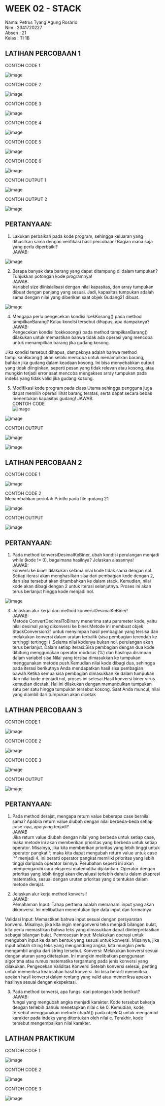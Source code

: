 # WEEK 02 - STACK
Nama: Petrus Tyang Agung Rosario<br>
Nim : 2341720227 <br>
Absen : 21<br>
Kelas : TI 1B

## LATIHAN PERCOBAAN 1

CONTOH CODE 1<br>


![image](https://github.com/petrusthelastking/Algoritma-dan-Struktur-data/assets/143620112/befd6c60-e9ce-434f-8261-f60fb39ccd8a)



CONTOH CODE 2<br>


![image](https://github.com/petrusthelastking/Algoritma-dan-Struktur-data/assets/143620112/b5006375-9f95-4a30-be7d-40f8969c3eca)


CONTOH CODE 3<br>


![image](https://github.com/petrusthelastking/Algoritma-dan-Struktur-data/assets/143620112/3a0b96b5-39f9-43d8-bba2-c7336fc47c0f)


CONTOH CODE 4<br>


![image](https://github.com/petrusthelastking/Algoritma-dan-Struktur-data/assets/143620112/2e48c854-65dc-4af7-9a15-636bccb473c7)


CONTOH CODE 5<br>


![image](https://github.com/petrusthelastking/Algoritma-dan-Struktur-data/assets/143620112/315a9665-8ab2-4c03-a442-2ccb5bf258e7)


CONTOH CODE 6<br>


![image](https://github.com/petrusthelastking/Algoritma-dan-Struktur-data/assets/143620112/9c086ef0-0294-4810-9870-dc326791cd85)


CONTOH OUTPUT 1<br>


![image](https://github.com/petrusthelastking/Algoritma-dan-Struktur-data/assets/143620112/33dd2fa5-603e-4504-abbc-eff96bb18775)


CONTOH OUTPUT 2<br>


![image](https://github.com/petrusthelastking/Algoritma-dan-Struktur-data/assets/143620112/f5ec41e8-4ed1-4ab9-853e-364f32900780)



## PERTANYAAN:

1. Lakukan perbaikan pada kode program, sehingga keluaran yang dihasilkan sama dengan verifikasi
hasil percobaan! Bagian mana saja yang perlu diperbaiki?<br>
JAWAB:<br>

![image](https://github.com/petrusthelastking/Algoritma-dan-Struktur-data/assets/143620112/0a829dab-cacc-409d-a1d7-1cfc931cef29)

2. Berapa banyak data barang yang dapat ditampung di dalam tumpukan? Tunjukkan potongan kode
programnya!<br>
JAWAB:<br>
Variabel size diinisialisasi dengan nilai kapasitas, dan array tumpukan dibuat dengan panjang yang sesuai. Jadi, kapasitas tumpukan adalah sama dengan nilai yang diberikan saat objek Gudang21 dibuat.<br>

![image](https://github.com/petrusthelastking/Algoritma-dan-Struktur-data/assets/143620112/9fd0008b-8a59-434b-8190-446539f6481e)


4. Mengapa perlu pengecekan kondisi !cekKosong() pada method tampilkanBarang? Kalau kondisi
tersebut dihapus, apa dampaknya?<br>
JAWAB:<br>
Pengecekan kondisi !cekkosong() pada method tampilkanBarang() dilakukan untuk memastikan bahwa tidak ada operasi yang mencoba untuk menampilkan barang jika gudang kosong.

Jika kondisi tersebut dihapus, dampaknya adalah bahwa method tampilkanBarang() akan selalu mencoba untuk menampilkan barang, bahkan jika gudang dalam keadaan kosong. Ini bisa menyebabkan output yang tidak diinginkan, seperti pesan yang tidak relevan atau kosong, atau mungkin terjadi error saat mencoba mengakses array tumpukan pada indeks yang tidak valid jika gudang kosong.

5. Modifikasi kode program pada class Utama sehingga pengguna juga dapat memilih operasi lihat
barang teratas, serta dapat secara bebas menentukan kapasitas gudang!
JAWAB:<br>
CONTOH CODE<br>
![image](https://github.com/petrusthelastking/Algoritma-dan-Struktur-data/assets/143620112/11f8a849-57e3-4c0b-9f12-bbc5c91f3038)


![image](https://github.com/petrusthelastking/Algoritma-dan-Struktur-data/assets/143620112/01adf92d-d165-459a-be8c-9e81023784f1)

CONTOH OUTPUT<br>


![image](https://github.com/petrusthelastking/Algoritma-dan-Struktur-data/assets/143620112/c360bd3a-b9fd-4b8a-825e-48f6b706d0c1)


![image](https://github.com/petrusthelastking/Algoritma-dan-Struktur-data/assets/143620112/c9d1d1c3-afd7-4e37-bada-e2c2afc223e4)




## LATIHAN PERCOBAAN 2

CONTOH CODE 1<br>


![image](https://github.com/petrusthelastking/Algoritma-dan-Struktur-data/assets/143620112/0e849625-cd9a-4447-b212-23406a10f297)

CONTOH CODE 2<br>
Menambahkan perintah Println pada file gudang 21 


![image](https://github.com/petrusthelastking/Algoritma-dan-Struktur-data/assets/143620112/cb2e691b-173d-4e04-9097-416cb97d7e48)

CONTOH OUTPUT<br>

![image](https://github.com/petrusthelastking/Algoritma-dan-Struktur-data/assets/143620112/66fba562-9d5a-4c62-b0f4-9d1ec44d187c)



## PERTANYAAN:


1. Pada method konversiDesimalKeBiner, ubah kondisi perulangan menjadi while (kode != 0),
bagaimana hasilnya? Jelaskan alasannya!<br>
JAWAB:<br>
konversi ke biner dilakukan selama nilai kode tidak sama dengan nol. Setiap iterasi akan menghasilkan sisa dari pembagian kode dengan 2, dan sisa tersebut akan ditambahkan ke dalam stack. Kemudian, nilai kode akan dibagi dengan 2 untuk iterasi selanjutnya. Proses ini akan terus berlanjut hingga kode menjadi nol.<br>

![image](https://github.com/petrusthelastking/Algoritma-dan-Struktur-data/assets/143620112/1b407ac3-78c4-402e-ad5e-12b1b8c723f9)


3. Jelaskan alur kerja dari method konversiDesimalKeBiner!<br>
JAWAB:<br>
Metode ConvertDecimalToBinary menerima satu parameter kode, yaitu nilai desimal yang dikonversi ke biner.Metode ini membuat objek StackConversion21 untuk menyimpan hasil pembagian yang tersisa dan melakukan konversi dalam urutan terbalik (sisa pembagian terendah ke tertinggi tertinggi ) .Selama nilai kodenya bukan nol, perulangan akan terus berlanjut. Dalam setiap iterasi:Sisa pembagian dengan dua kode dihitung menggunakan operator modulus (%) dan hasilnya disimpan dalam variabel sisa.Nilai yang tersisa dimasukkan ke tumpukan menggunakan metode push.Kemudian nilai kode dibagi dua, sehingga pada iterasi berikutnya Anda mendapatkan hasil sisa pembagian bawah.Ketika semua sisa pembagian dimasukkan ke dalam tumpukan dan nilai kode menjadi nol, proses ini selesai.Hasil konversi biner virus kemudian dicetak. Hal ini dilakukan dengan memunculkan tumpukan satu per satu hingga tumpukan tersebut kosong. Saat Anda muncul, nilai yang diambil dari tumpukan akan dicetak


## LATIHAN PERCOBAAN 3

CONTOH CODE 1<br>


![image](https://github.com/petrusthelastking/Algoritma-dan-Struktur-data/assets/143620112/cdcbfcee-228c-451e-b972-1e420caed789)


CONTOH CODE 2<br>


![image](https://github.com/petrusthelastking/Algoritma-dan-Struktur-data/assets/143620112/0c225abb-4dee-46f4-a91b-2ab754a94513)


CONTOH CODE 3<br>


![image](https://github.com/petrusthelastking/Algoritma-dan-Struktur-data/assets/143620112/b0e6696c-d89a-4fcd-8341-fa0c3d87aead)


CONTOH OUTPUT<br>


![image](https://github.com/petrusthelastking/Algoritma-dan-Struktur-data/assets/143620112/97377796-348a-40f3-a82a-9d01cd1648e4)



## PERTANYAAN:


1. Pada method derajat, mengapa return value beberapa case bernilai sama? Apabila return
value diubah dengan nilai berbeda-beda setiap case-nya, apa yang terjadi?<br>
JAWAB<br>
Jika return value diubah dengan nilai yang berbeda untuk setiap case, maka metode ini akan memberikan prioritas yang berbeda untuk setiap operator. Misalnya, jika kita memberikan prioritas yang lebih tinggi untuk operator pangkat ^, maka kita dapat mengubah return value untuk case '^' menjadi 4. Ini berarti operator pangkat memiliki prioritas yang lebih tinggi daripada operator lainnya.
Perubahan seperti ini akan mempengaruhi cara ekspresi matematika dijalankan. Operator dengan prioritas yang lebih tinggi akan dievaluasi terlebih dahulu dalam ekspresi matematika, sesuai dengan urutan prioritas yang ditentukan dalam metode derajat.


2. Jelaskan alur kerja method konversi!<br>
JAWAB:<br>
Pemahaman Input: Tahap pertama adalah memahami input yang akan dikonversi. Ini melibatkan menentukan tipe data input dan formatnya.

Validasi Input: Memastikan bahwa input sesuai dengan persyaratan konversi. Misalnya, jika kita ingin mengonversi teks menjadi bilangan bulat, kita perlu memastikan bahwa teks yang dimasukkan dapat diinterpretasikan sebagai bilangan bulat.
Pemrosesan Input: Melakukan operasi untuk mengubah input ke dalam bentuk yang sesuai untuk konversi. Misalnya, jika input adalah string teks yang mengandung angka, kita mungkin perlu mengambil angka dari string tersebut.
Konversi: Melakukan konversi sesuai dengan aturan yang ditetapkan. Ini mungkin melibatkan penggunaan algoritma atau rumus matematika tergantung pada jenis konversi yang dilakukan.
Pengecekan Validitas Konversi Setelah konversi selesai, penting untuk memeriksa keabsahan hasil konversi. Ini bisa berarti memeriksa apakah hasil konversi dalam rentang yang valid atau memeriksa apakah hasilnya sesuai dengan ekspektasi.<br>

3. Pada method konversi, apa fungsi dari potongan kode berikut?<br>
JAWAB:<br>
fungsi yang mengubah angka menjadi karakter.
Kode tersebut bekerja dengan terlebih dahulu menetapkan nilai c ke 0. Kemudian, kode tersebut menggunakan metode charAt() pada objek Q untuk mengambil karakter pada indeks yang ditentukan oleh nilai c. Terakhir, kode tersebut mengembalikan nilai karakter.


## LATIHAN PRAKTIKUM

CONTOH CODE 1<br>


![image](https://github.com/petrusthelastking/Algoritma-dan-Struktur-data/assets/143620112/5934cec7-d5ec-458c-bccc-b7b2681c9bbb)


CONTOH CODE 2<br>


![image](https://github.com/petrusthelastking/Algoritma-dan-Struktur-data/assets/143620112/b8b1dfb6-aefa-409a-86f0-49657a794049)


CONTOH CODE 3<br>


![image](https://github.com/petrusthelastking/Algoritma-dan-Struktur-data/assets/143620112/77818465-5dd2-409e-ad0b-5b30ee7732e5)


